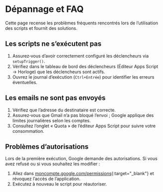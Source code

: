 <!--
Ajout d'un style pour remplacer le lien de titre automatique du thème par « ACCUEIL ».
Ce code CSS rend le texte du lien invisible et ajoute le mot « ACCUEIL » à sa place.
-->
<style>
.markdown-body > h1 > a {
  color: transparent;
  position: relative;
}
.markdown-body > h1 > a::after {
  content: "ACCUEIL";
  color: #0969da;
  position: absolute;
  left: 0;
}
</style>

# Dépannage et FAQ

Cette page recense les problèmes fréquents rencontrés lors de l’utilisation des scripts et fournit des solutions.

## Les scripts ne s’exécutent pas

1. Assurez‑vous d’avoir correctement configuré les déclencheurs via `setupTrigger()`.
2. Vérifiez dans le tableau de bord des déclencheurs (Éditeur Apps Script → Horloge) que les déclencheurs sont actifs.
3. Ouvrez le journal d’exécution (`Ctrl+Entrée`) pour identifier les erreurs éventuelles.

## Les emails ne sont pas envoyés

1. Vérifiez que l’adresse du destinataire est correcte.
2. Assurez‑vous que Gmail n’a pas bloqué l’envoi ; Google applique des limites journalières selon les comptes.
3. Consultez l’onglet « Quota » de l’éditeur Apps Script pour suivre votre consommation.

## Problèmes d’autorisations

Lors de la première exécution, Google demande des autorisations. Si vous avez refusé ou si vous souhaitez les modifier :

1. Allez dans [moncompte.google.com/permissions](https://myaccount.google.com/permissions){:target="_blank"} et révoquez l’accès de l’application.
2. Exécutez à nouveau le script pour réautoriser.